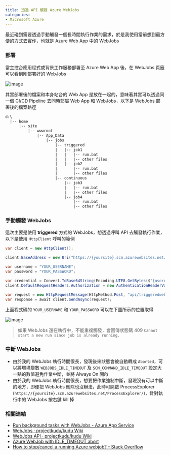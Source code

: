 ```yaml
---
title: 透過 API 觸發 Azure WebJobs
categories:
- Microsoft Azure 
---
```


最近碰到需要透過手動觸發一個長時間執行作業的需求，於是我使用當前想到最方便的方式去實作，也就是 Azure Web App 中的 WebJobs

### 部署

當主控台應用程式或背景工作服務部署至 Azure Web App 後，在 WebJobs 頁籤可以看到剛部署好的 WebJobs

![image](https://github.com/haoger1012/haoger1012.github.io/assets/46283957/585978ec-8f8c-4f7d-b731-f025628d4d2b)

其實部署後的檔案和本身站台的 Web App 是放在一起的，意味著其實可以透過同一個 CI/CD Pipeline 去同時部屬 Web App 和 WebJobs，以下是 WebJobs 部署後的檔案路徑

```txt
d:\
  |-- home
      |-- site
          |-- wwwroot
              |-- App_Data
                  |-- jobs
                      |-- triggered
                      |   |-- job1
                      |   |   |-- run.bat
                      |   |   |-- other files
                      |   |-- job2
                      |       |-- run.bat
                      |       |-- other files
                      |-- continuous
                          |-- job3
                          |   |-- run.bat
                          |   |-- other files
                          |-- job4
                              |-- run.bat
                              |-- other files
```

### 手動觸發 WebJobs

這次主要是使用 **triggered** 方式的 WebJobs，想透過呼叫 API 去觸發執行作業，以下是使用 `HttpClient` 呼叫的範例

```csharp
var client = new HttpClient();

client.BaseAddress = new Uri("https://{yoursite}.scm.azurewebsites.net/");

var username = "YOUR_USERNAME";
var password = "YOUR_PASSWORD";

var credential = Convert.ToBase64String(Encoding.UTF8.GetBytes($"{username}:{password}"));
client.DefaultRequestHeaders.Authorization = new AuthenticationHeaderValue("Basic", credential);

var request = new HttpRequestMessage(HttpMethod.Post, "api/triggeredwebjobs/{job name}/run");
var response = await client.SendAsync(request);
```

上面程式碼的 `YOUR_USERNAME` 和 `YOUR_PASSWORD` 可以在下圖所示的位置取得

![image](https://github.com/haoger1012/haoger1012.github.io/assets/46283957/9715300a-a29f-45b5-a532-086f878793cb)

> 如果 WebJobs 還在執行中，不能重複觸發，會回傳狀態碼 409 `Cannot start a new run since job is already running.`

### 中斷 WebJobs

- 由於我的 WebJobs 執行時間很長，發現後來狀態會被自動轉成 `Aborted`，可以將環境變數 `WEBJOBS_IDLE_TIMEOUT` 及 `SCM_COMMAND_IDLE_TIMEOUT` 設定大一點的數值避免作業中斷，並將 Always On 開啟
- 由於我的 WebJobs 執行時間很長，想要把作業強制中斷，發現沒有可以中斷的地方，即便把 WebJobs 刪除也沒辦法，此時可開啟 ProcessExplorer (`https://{yoursite}.scm.azurewebsites.net/ProcessExplorer/`)，針對執行中的 WebJobs 按右鍵 kill 掉

### 相關連結

- [Run background tasks with WebJobs - Azure App Service](https://learn.microsoft.com/en-us/azure/app-service/webjobs-create)
- [WebJobs · projectkudu/kudu Wiki](https://github.com/projectkudu/kudu/wiki/WebJobs)
- [WebJobs API · projectkudu/kudu Wiki](https://github.com/projectkudu/kudu/wiki/WebJobs-API)
- [Azure WebJob with IDLE_TIMEOUT abort](https://developers.de/2018/04/16/azure-webjob-fails-with/)
- [How to stop/cancel a running Azure webjob? - Stack Overflow](https://stackoverflow.com/a/33989962)
